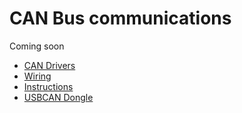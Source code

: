# CAN Bus communications

Coming soon


* [CAN Drivers](./can_drivers.md)
* [Wiring](./can_wiring.md)
* [Instructions](./can_instructions.md)
* [USBCAN Dongle](./usbcan_instructions.md)

